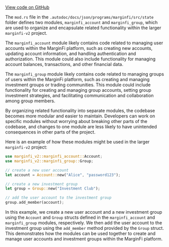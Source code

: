 [View code on GitHub](https://github.com/mrgnlabs/marginfi-v2/.autodoc/docs/json/programs/marginfi/src/state)

The `mod.rs` file in the `.autodoc/docs/json/programs/marginfi/src/state` folder defines two modules, `marginfi_account` and `marginfi_group`, which are used to organize and encapsulate related functionality within the larger `marginfi-v2` project. 

The `marginfi_account` module likely contains code related to managing user accounts within the MarginFi platform, such as creating new accounts, updating account information, and handling authentication and authorization. This module could also include functionality for managing account balances, transactions, and other financial data.

The `marginfi_group` module likely contains code related to managing groups of users within the MarginFi platform, such as creating and managing investment groups or trading communities. This module could include functionality for creating and managing group accounts, setting group investment strategies, and facilitating communication and collaboration among group members.

By organizing related functionality into separate modules, the codebase becomes more modular and easier to maintain. Developers can work on specific modules without worrying about breaking other parts of the codebase, and changes to one module are less likely to have unintended consequences in other parts of the project.

Here is an example of how these modules might be used in the larger `marginfi-v2` project:

```rust
use marginfi_v2::marginfi_account::Account;
use marginfi_v2::marginfi_group::Group;

// create a new user account
let account = Account::new("Alice", "password123");

// create a new investment group
let group = Group::new("Investment Club");

// add the user account to the investment group
group.add_member(account);
```

In this example, we create a new user account and a new investment group using the `Account` and `Group` structs defined in the `marginfi_account` and `marginfi_group` modules, respectively. We then add the user account to the investment group using the `add_member` method provided by the `Group` struct. This demonstrates how the modules can be used together to create and manage user accounts and investment groups within the MarginFi platform.
